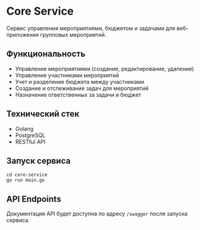# Core Service

Сервис управления мероприятиями, бюджетом и задачами для веб-приложения групповых мероприятий.

## Функциональность

- Управление мероприятиями (создание, редактирование, удаление)
- Управление участниками мероприятий
- Учет и разделение бюджета между участниками
- Создание и отслеживание задач для мероприятий
- Назначение ответственных за задачи и бюджет

## Технический стек

- Golang
- PostgreSQL
- RESTful API

## Запуск сервиса

```
cd core-service
go run main.go
```

## API Endpoints

Документация API будет доступна по адресу `/swagger` после запуска сервиса.
